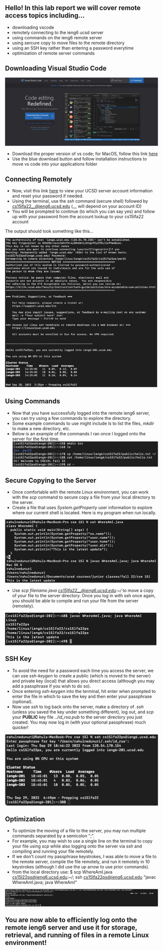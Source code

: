
## **Hello! In this lab report we will cover remote access topics including...**

- downloading vscode
- remotely connecting to the ieng6 ucsd server
- using commands on the ieng6 remote server
- using sercure copy to move files to the remote directory
- using an SSH key rather than entering a password everytime
- optimization of remote server commands


## **Downloading Visual Studio Code**

![](vscodedownload.png)
- Download the proper version of vs code; for MacOS, follow this link [here](https://code.visualstudio.com/)
- Use the blue download button and follow installation instructions to move vs code into your applications folder

## **Connecting Remotely**

- Now, visit this link [here](https://sdacs.ucsd.edu/~icc/index.php) to view your UCSD server account information and reset your password if needed.
- Using the terminal, use the *ssh* command (secure shell) followed by cs15lfa22__@ieng6.ucsd.edu (__ will depend on your account ID)
- You will be prompted to continue (to which you can say yes) and follow up with your password from the account lookup to your cs15lfa22 account

The output should look something like this...

![](firstlogin.png)

## **Using Commands**

- Now that you have successfully logged into the remote ieng6 server, you can try using a few commands to explore the directory.
- Some example commands to use might include *ls* to list the files, *mkdir* to make a new directory, etc.
- Below is an example of the commands I ran once I logged onto the server for the first time.
![](examplecommands.png)

## **Secure Copying to the Server**
- Once comfortable with the remote Linux environment, you can work with the *scp* command to secure copy a file from your local directory to the server.
- Create a file that uses *System.getProperty* user information to explore where our current shell is located. Here is my program when run locally.

![](localwherefile.png) 

- Use *scp filename.java cs15lfa22__@ieng6.ucsd.edu:~/* to move a copy of your file to the server directory. Once you log in with ssh once again, you should be able to compile and run your file from the server (remotely).

![](remotewherefile.png)

## **SSH Key**
- To avoid the need for a password each time you access the server, we can use *ssh-keygen* to create a public (which is moved to the server) and private key (local) that allows you direct access (although you may add a passphrase if you wish to do so).
- Once entering *ssh-keygen* into the terminal, hit enter when prompted to enter the file in which to save the key and then enter your passphrase (optional). 
- Now use *ssh* to log back onto the server, make a directory of *.ssh* (unless you saved the key under something different), log out, and *scp* your **PUBLIC** key file *../id_rsa.pub* to the server directory you just created. You may now log in (with your optional passphrase) much quicker!

![](key.png)

## **Optimization**
- To optimize the moving of a file to the server, you may run multiple commands separated by a semicolon ";".
- For example, you may wish to use a single line on the terminal to copy your file using *scp* while also logging onto the server via *ssh* and compiling and running your file remotely.
- If we don't count my passphrase keystrokes, I was able to move a file to the remote server, compile the file remotely, and run it remotely in 10 keystrokes (although I did use the up arrow to use prior commands).
- from the local directory use: 
$ scp WhereAmI.java cs15l22ps@ieng6.ucsd.edu:~/; ssh cs15lfa22ps@ieng6.ucsd.edu "javac WhereAmI.java; java WhereAmI"

![](optimize.png)



## You are now able to efficiently log onto the remote ieng6 server and use it for storage, retrieval, and running of files in a remote Linux environment!
